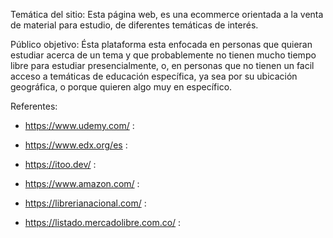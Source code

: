 Temática del sitio: Esta página web, es una ecommerce orientada a la venta de material para estudio, de diferentes temáticas de interés.

Público objetivo: Ésta plataforma esta enfocada en personas que quieran estudiar acerca de un tema y que probablemente no tienen mucho tiempo libre para estudiar presencialmente, o, en personas que no tienen un facil acceso a temáticas de educación específica, ya sea por su ubicación geográfica, o porque quieren algo muy en específico.

Referentes:
 - https://www.udemy.com/ :

 - https://www.edx.org/es :

 - https://itoo.dev/ :

 - https://www.amazon.com/ :

 - https://librerianacional.com/ :

 - https://listado.mercadolibre.com.co/ :
